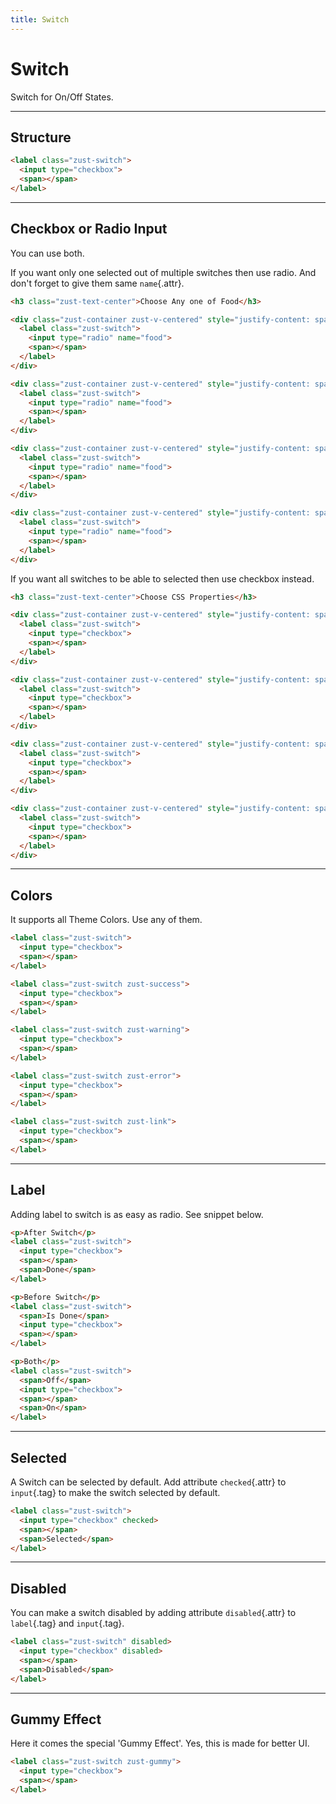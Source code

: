 ```yaml
---
title: Switch
---
```


# Switch
Switch for On/Off States.

---


## Structure
```html {snippet}
<label class="zust-switch">
  <input type="checkbox">
  <span></span>
</label>
```
---


## Checkbox or Radio Input
You can use both.

If you want only one selected out of multiple switches then use radio. And don't forget to give them same `name`{.attr}.

```html {snippet}
<h3 class="zust-text-center">Choose Any one of Food</h3>

<div class="zust-container zust-v-centered" style="justify-content: space-between;"><span>Cheese</span>
  <label class="zust-switch">
    <input type="radio" name="food">
    <span></span>
  </label>
</div>

<div class="zust-container zust-v-centered" style="justify-content: space-between;"><span>Cake</span>
  <label class="zust-switch">
    <input type="radio" name="food">
    <span></span>
  </label>
</div>

<div class="zust-container zust-v-centered" style="justify-content: space-between;"><span>Pizza</span>
  <label class="zust-switch">
    <input type="radio" name="food">
    <span></span>
  </label>
</div>

<div class="zust-container zust-v-centered" style="justify-content: space-between;"><span>Pie</span>
  <label class="zust-switch">
    <input type="radio" name="food">
    <span></span>
  </label>
</div>
```

If you want all switches to be able to selected then use checkbox instead.

```html {snippet}
<h3 class="zust-text-center">Choose CSS Properties</h3>

<div class="zust-container zust-v-centered" style="justify-content: space-between;"><span>display</span>
  <label class="zust-switch">
    <input type="checkbox">
    <span></span>
  </label>
</div>

<div class="zust-container zust-v-centered" style="justify-content: space-between;"><span>background-color</span>
  <label class="zust-switch">
    <input type="checkbox">
    <span></span>
  </label>
</div>

<div class="zust-container zust-v-centered" style="justify-content: space-between;"><span>opacity</span>
  <label class="zust-switch">
    <input type="checkbox">
    <span></span>
  </label>
</div>

<div class="zust-container zust-v-centered" style="justify-content: space-between;"><span>transition</span>
  <label class="zust-switch">
    <input type="checkbox">
    <span></span>
  </label>
</div>
```
---


## Colors
It supports all Theme Colors. Use any of them.

```html {snippet}
<label class="zust-switch">
  <input type="checkbox">
  <span></span>
</label>

<label class="zust-switch zust-success">
  <input type="checkbox">
  <span></span>
</label>

<label class="zust-switch zust-warning">
  <input type="checkbox">
  <span></span>
</label>

<label class="zust-switch zust-error">
  <input type="checkbox">
  <span></span>
</label>

<label class="zust-switch zust-link">
  <input type="checkbox">
  <span></span>
</label>
```
---


## Label
Adding label to switch is as easy as radio. See snippet below.

```html {snippet}
<p>After Switch</p>
<label class="zust-switch">
  <input type="checkbox">
  <span></span>
  <span>Done</span>
</label>

<p>Before Switch</p>
<label class="zust-switch">
  <span>Is Done</span>
  <input type="checkbox">
  <span></span>
</label>

<p>Both</p>
<label class="zust-switch">
  <span>Off</span>
  <input type="checkbox">
  <span></span>
  <span>On</span>
</label>
```
---


## Selected
A Switch can be selected by default. Add attribute `checked`{.attr} to `input`{.tag} to make the switch selected by default.

```html {snippet}
<label class="zust-switch">
  <input type="checkbox" checked>
  <span></span>
  <span>Selected</span>
</label>
```
---


## Disabled
You can make a switch disabled by adding attribute `disabled`{.attr} to `label`{.tag} and `input`{.tag}.

```html {snippet}
<label class="zust-switch" disabled>
  <input type="checkbox" disabled>
  <span></span>
  <span>Disabled</span>
</label>
```
---


## Gummy Effect
Here it comes the special 'Gummy Effect'. Yes, this is made for better UI.

```html {snippet}
<label class="zust-switch zust-gummy">
  <input type="checkbox">
  <span></span>
</label>
```
